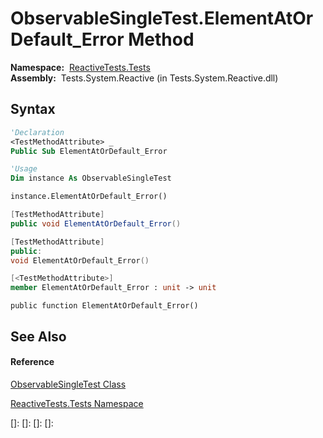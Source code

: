 # ObservableSingleTest.ElementAtOrDefault\_Error Method

**Namespace:**  [ReactiveTests.Tests](ReactiveTests.Tests\ReactiveTests.Tests.md)  
**Assembly:**  Tests.System.Reactive (in Tests.System.Reactive.dll)

## Syntax

```vb
'Declaration
<TestMethodAttribute> _
Public Sub ElementAtOrDefault_Error
```

```vb
'Usage
Dim instance As ObservableSingleTest

instance.ElementAtOrDefault_Error()
```

```csharp
[TestMethodAttribute]
public void ElementAtOrDefault_Error()
```

```c++
[TestMethodAttribute]
public:
void ElementAtOrDefault_Error()
```

```fsharp
[<TestMethodAttribute>]
member ElementAtOrDefault_Error : unit -> unit 
```

```jscript
public function ElementAtOrDefault_Error()
```

## See Also

#### Reference

[ObservableSingleTest Class](ObservableSingleTest\ObservableSingleTest.md)

[ReactiveTests.Tests Namespace](ReactiveTests.Tests\ReactiveTests.Tests.md)

[]: 
[]: 
[]: 
[]: 